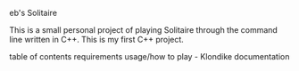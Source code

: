 eb's Solitaire

This is a small personal project of playing Solitaire through the command line written in C++. This is my first C++ project.

table of contents
requirements
usage/how to play - Klondike
documentation
